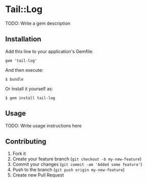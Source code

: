 # Tail::Log

TODO: Write a gem description

## Installation

Add this line to your application's Gemfile:

    gem 'tail-log'

And then execute:

    $ bundle

Or install it yourself as:

    $ gem install tail-log

## Usage

TODO: Write usage instructions here

## Contributing

1. Fork it
2. Create your feature branch (`git checkout -b my-new-feature`)
3. Commit your changes (`git commit -am 'Added some feature'`)
4. Push to the branch (`git push origin my-new-feature`)
5. Create new Pull Request
